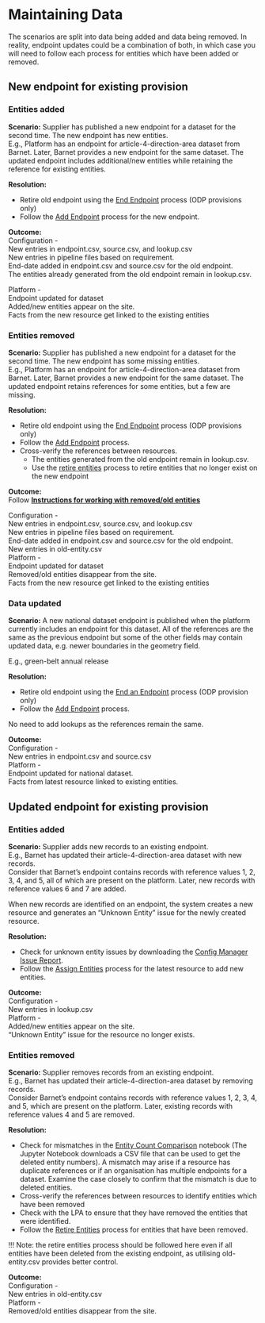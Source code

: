 # Maintaining Data

The scenarios are split into data being added and data being removed. In reality, endpoint updates could be a combination of both, in which case you will need to follow each process for entities which have been added or removed.

## New endpoint for existing provision

### Entities added

**Scenario:** Supplier has published a new endpoint for a dataset for the second time. The new endpoint has new entities.  
E.g., Platform has an endpoint for article-4-direction-area dataset from Barnet. Later, Barnet provides a new endpoint for the same dataset. The updated endpoint includes additional/new entities while retaining the reference for existing entities.

**Resolution:** 

* Retire old endpoint using the [End Endpoint](../Retire-endpoints) process (ODP provisions only)  
* Follow the [Add Endpoint](../Add-an-endpoint) process for the new endpoint.

**Outcome:**  
Configuration \-   
New entries in endpoint.csv, source.csv, and lookup.csv  
New entries in pipeline files based on requirement.  
End-date added in endpoint.csv and source.csv for the old endpoint.  
The entities already generated from the old endpoint remain in lookup.csv.

Platform \-   
Endpoint updated for dataset  
Added/new entities appear on the site.  
Facts from the new resource get linked to the existing entities

### Entities removed

**Scenario:** Supplier has published a new endpoint for a dataset for the second time. The new endpoint has some missing entities.  
E.g., Platform has an endpoint for article-4-direction-area dataset from Barnet. Later, Barnet provides a new endpoint for the same dataset. The updated endpoint retains references for some entities, but a few are missing.

**Resolution:** 

* Retire old endpoint using the [End Endpoint](../Retire-endpoints) process (ODP provisions only)  
* Follow the [Add Endpoint](../Add-an-endpoint) process.  
* Cross-verify the references between resources.  
  * The entities generated from the old endpoint remain in lookup.csv.  
  * Use the [retire entities](../Retire-entities) process to retire entities that no longer exist on the new endpoint

**Outcome:**  
Follow [**Instructions for working with removed/old entities**](#instruction-for-working-with-removedold-entities) 

Configuration \-   
New entries in endpoint.csv, source.csv, and lookup.csv  
New entries in pipeline files based on requirement.  
End-date added in endpoint.csv and source.csv for the old endpoint.  
New entries in old-entity.csv  
Platform \-   
Endpoint updated for dataset  
Removed/old entities disappear from the site.  
Facts from the new resource get linked to the existing entities

### Data updated

**Scenario:** A new national dataset endpoint is published when the platform currently includes an endpoint for this dataset. All of the references are the same as the previous endpoint but some of the other fields may contain updated data, e.g. newer boundaries in the geometry field.

E.g., green-belt annual release

**Resolution:** 

* Retire old endpoint using the [End an Endpoint](../Retire-endpoints) process (ODP provision only)  
* Follow the [Add Endpoint](../Add-an-endpoint) process.

No need to add lookups as the references remain the same.

**Outcome:**  
Configuration \-   
New entries in endpoint.csv and source.csv  
Platform \-   
Endpoint updated for national dataset.  
Facts from latest resource linked to existing entities.

## Updated endpoint for existing provision

### Entities added

**Scenario:** Supplier adds new records to an existing endpoint.  
E.g., Barnet has updated their article-4-direction-area dataset with new records.  
Consider that Barnet’s endpoint contains records with reference values 1, 2, 3, 4, and 5, all of which are present on the platform. Later, new records with reference values 6 and 7 are added.

When new records are identified on an endpoint, the system creates a new resource and generates an “Unknown Entity” issue for the newly created resource.

**Resolution:** 

* Check for unknown entity issues by downloading the [Config Manager Issue Report](https://config-manager-prototype.herokuapp.com/reporting/odp-summary/issue).  
* Follow the [Assign Entities](../Assign-entities) process for the latest resource to add new entities.

**Outcome:**   
Configuration \-   
New entries in lookup.csv  
Platform \-   
Added/new entities appear on the site.  
“Unknown Entity” issue for the resource no longer exists.

### Entities removed

**Scenario:** Supplier removes records from an existing endpoint.  
E.g., Barnet has updated their article-4-direction-area dataset by removing records.  
Consider Barnet’s endpoint contains records with reference values 1, 2, 3, 4, and 5, which are present on the platform. Later, existing records with reference values 4 and 5 are removed.

**Resolution:** 

* Check for mismatches in the [Entity Count Comparison](https://github.com/digital-land/jupyter-analysis/blob/main/service_report/Compare_entity_count.ipynb) notebook (The Jupyter Notebook downloads a CSV file that can be used to get the deleted entity numbers). A mismatch may arise if a resource has duplicate references or if an organisation has multiple endpoints for a dataset. Examine the case closely to confirm that the mismatch is due to deleted entities.  
* Cross-verify the references between resources to identify entities which have been removed  
* Check with the LPA to ensure that they have removed the entities that were identified.  
* Follow the [Retire Entities](../Retire-entities) process for entities that have been removed. 

\!\!\! Note: the retire entities process should be followed here even if all entities have been deleted from the existing endpoint, as utilising old-entity.csv provides better control.

**Outcome:**   
Configuration \-   
New entries in old-entity.csv  
Platform \-   
Removed/old entities disappear from the site.

